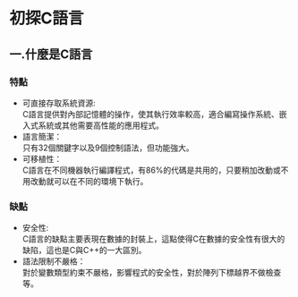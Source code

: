 初探C語言
===

一.什麼是C語言
---

### 特點
- 可直接存取系統資源:  
C語言提供對內部記憶體的操作，使其執行效率較高，適合編寫操作系統、嵌入式系統或其他需要高性能的應用程式。
- 語言簡潔：      
只有32個關鍵字以及9個控制語法，但功能強大。
- 可移植性：  
C語言在不同機器執行編譯程式，有86%的代碼是共用的，只要稍加改動或不用改動就可以在不同的環境下執行。

### 缺點
- 安全性:  
C語言的缺點主要表現在數據的封裝上，這點使得C在數據的安全性有很大的缺陷，這也是C與C++的一大區別。
- 語法限制不嚴格：  
對於變數類型約束不嚴格，影響程式的安全性，對於陣列下標越界不做檢查等。

